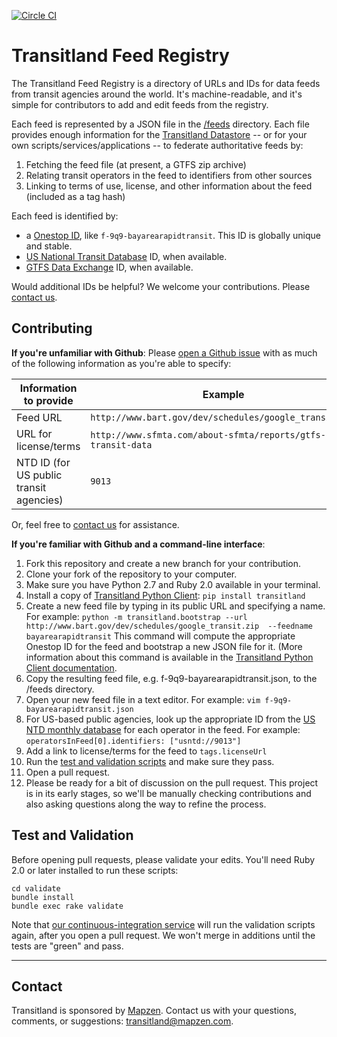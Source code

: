 [![Circle CI](https://circleci.com/gh/transitland/transitland-feed-registry.svg?style=svg)](https://circleci.com/gh/transitland/transitland-feed-registry)

# Transitland Feed Registry

The Transitland Feed Registry is a directory of URLs and IDs for data feeds from transit agencies around the world. It's machine-readable, and it's simple for contributors to add and edit feeds from the registry.

Each feed is represented by a JSON file in the [/feeds](/feeds) directory. Each file provides enough information for the [Transitland Datastore](https://github.com/transitland/transitland-datastore) -- or for your own scripts/services/applications -- to federate authoritative feeds by:

1. Fetching the feed file (at present, a GTFS zip archive)
2. Relating transit operators in the feed to identifiers from other sources
3. Linking to terms of use, license, and other information about the feed (included as a tag hash)

Each feed is identified by:

- a [Onestop ID](https://github.com/transitland/onestop-id-scheme), like `f-9q9-bayarearapidtransit`. This ID is globally unique and stable.
- [US National Transit Database](http://www.ntdprogram.gov/) ID, when available.
- [GTFS Data Exchange](http://www.gtfs-data-exchange.com/) ID, when available.

Would additional IDs be helpful? We welcome your contributions. Please [contact us](#contact).

## Contributing

**If you're unfamiliar with Github**: Please [open a Github issue](https://github.com/transitland/transitland-feed-registry/issues/new) with as much of the following information as you're able to specify:

Information to provide | Example
---------------------- | -------
Feed URL               | `http://www.bart.gov/dev/schedules/google_transit.zip`
URL for license/terms  | `http://www.sfmta.com/about-sfmta/reports/gtfs-transit-data`
NTD ID (for US public transit agencies)  | `9013`

Or, feel free to [contact us](#contact) for assistance.

**If you're familiar with Github and a command-line interface**:

1. Fork this repository and create a new branch for your contribution.
2. Clone your fork of the repository to your computer.
3. Make sure you have Python 2.7 and Ruby 2.0 available in your terminal.
4. Install a copy of [Transitland Python Client](https://github.com/transitland/transitland-python-client): `pip install transitland`
5. Create a new feed file by typing in its public URL and specifying a name. For example: `python -m transitland.bootstrap --url http://www.bart.gov/dev/schedules/google_transit.zip  --feedname bayarearapidtransit` This command will compute the appropriate Onestop ID for the feed and bootstrap a new JSON file for it. (More information about this command is available in the [Transitland Python Client documentation](https://github.com/transitland/transitland-python-client#bootstrapping-a-feed-from-a-gtfs-source).
6. Copy the resulting feed file, e.g. f-9q9-bayarearapidtransit.json, to the /feeds directory.
7. Open your new feed file in a text editor. For example: `vim f-9q9-bayarearapidtransit.json`
8. For US-based public agencies, look up the appropriate ID from the [US NTD monthly database](http://www.ntdprogram.gov/ntdprogram/data.htm) for each operator in the feed. For example: `operatorsInFeed[0].identifiers: ["usntd://9013"]`
9. Add a link to license/terms for the feed to `tags.licenseUrl`
10. Run the [test and validation scripts](#test-and-validation) and make sure they pass.
11. Open a pull request.
12. Please be ready for a bit of discussion on the pull request. This project is in its early stages, so we'll be manually checking contributions and also asking questions along the way to refine the process.

## Test and Validation

Before opening pull requests, please validate your edits. You'll need Ruby 2.0 or later installed to run these scripts:

````
cd validate
bundle install
bundle exec rake validate
````

Note that [our continuous-integration service](https://circleci.com/gh/transitland/transitland-feed-registry) will run the validation scripts again, after you open a pull request. We won't merge in additions until the tests are "green" and pass.

---

## Contact

Transitland is sponsored by [Mapzen](http://mapzen.com). Contact us with your questions, comments, or suggestions: [transitland@mapzen.com](mailto:transitland@mapzen.com).
